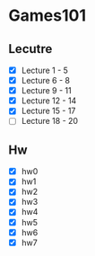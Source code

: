 # Games101

## Lecutre
- [X] Lecture 1 - 5
- [x] Lecture 6 - 8
- [x] Lecture 9 - 11
- [x] Lecture 12 - 14
- [x] Lecture 15 - 17
- [ ] Lecture 18 - 20

## Hw
- [X] hw0 
- [X] hw1 
- [x] hw2
- [x] hw3
- [x] hw4
- [x] hw5
- [x] hw6
- [x] hw7
